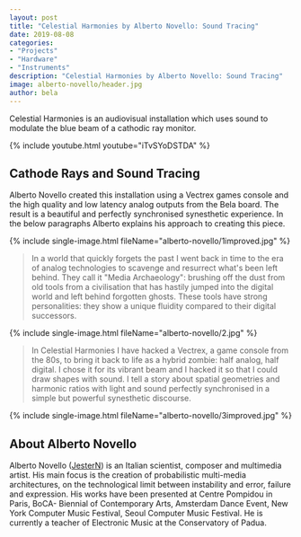 ```yaml
---
layout: post
title: "Celestial Harmonies by Alberto Novello: Sound Tracing"
date: 2019-08-08
categories:
- "Projects"
- "Hardware"
- "Instruments"
description: "Celestial Harmonies by Alberto Novello: Sound Tracing"
image: alberto-novello/header.jpg
author: bela
---
```



Celestial Harmonies is an audiovisual installation which uses sound to modulate the blue beam of a cathodic ray monitor.

{% include youtube.html youtube="iTvSYoDSTDA" %}

## Cathode Rays and Sound Tracing

Alberto Novello created this installation using a Vectrex games console and the high quality and low latency analog outputs from the Bela board. The result is a beautiful and perfectly synchronised synesthetic experience. In the below paragraphs Alberto explains his approach to creating this piece.

{% include single-image.html fileName="alberto-novello/1improved.jpg" %}

> In a world that quickly forgets the past I went back in time to the era of analog technologies to scavenge and resurrect what's been left behind. They call it "Media Archaeology": brushing off the dust from old tools from a civilisation that has hastily jumped into the digital world and left behind forgotten ghosts. These tools have strong personalities: they show a unique fluidity compared to their digital successors.

{% include single-image.html fileName="alberto-novello/2.jpg" %}

> In Celestial Harmonies I have hacked a Vectrex, a game console from the 80s, to bring it back to life as a hybrid zombie: half analog, half digital. I chose it for its vibrant beam and I hacked it so that I could draw shapes with sound. I tell a story about spatial geometries and harmonic ratios with light and sound perfectly synchronised in a simple but powerful synesthetic discourse.

{% include single-image.html fileName="alberto-novello/3improved.jpg" %}

## About Alberto Novello

Alberto Novello ([JesterN](http://jestern.com/)) is an Italian scientist, composer and multimedia artist. His main focus is the creation of probabilistic multi-media architectures, on the technological limit between instability and error, failure and expression. His works have been presented at Centre Pompidou in Paris, BoCA- Biennial of Contemporary Arts, Amsterdam Dance Event, New York Computer Music Festival, Seoul Computer Music Festival. He is currently a teacher of Electronic Music at the Conservatory of Padua.
